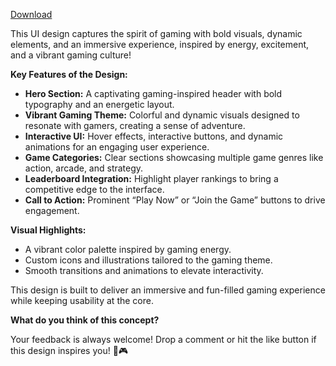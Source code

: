 [Download](https://t.co/lwtJex6jzK)

This UI design captures the spirit of gaming with bold visuals, dynamic elements, and an immersive experience, inspired by energy, excitement, and a vibrant gaming culture!

**Key Features of the Design:**

* **Hero Section:** A captivating gaming-inspired header with bold typography and an energetic layout.
* **Vibrant Gaming Theme:** Colorful and dynamic visuals designed to resonate with gamers, creating a sense of adventure.
* **Interactive UI:** Hover effects, interactive buttons, and dynamic animations for an engaging user experience.
* **Game Categories:** Clear sections showcasing multiple game genres like action, arcade, and strategy.
* **Leaderboard Integration:** Highlight player rankings to bring a competitive edge to the interface.
* **Call to Action:** Prominent “Play Now” or “Join the Game” buttons to drive engagement.

**Visual Highlights:**

* A vibrant color palette inspired by gaming energy.
* Custom icons and illustrations tailored to the gaming theme.
* Smooth transitions and animations to elevate interactivity.

This design is built to deliver an immersive and fun-filled gaming experience while keeping usability at the core.

**What do you think of this concept?**

Your feedback is always welcome! Drop a comment or hit the like button if this design inspires you! 💬🎮
